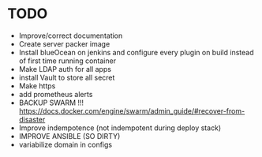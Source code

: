# TODO
- Improve/correct documentation
- Create server packer image
- Install blueOcean on jenkins and configure every plugin on build instead of first time running container
- Make LDAP auth for all apps
- install Vault to store all secret
- Make https
- add prometheus alerts
- BACKUP SWARM !!! https://docs.docker.com/engine/swarm/admin_guide/#recover-from-disaster
- Improve indempotence (not indempotent during deploy stack)
- IMPROVE ANSIBLE (SO DIRTY)
- variabilize domain in configs
